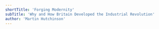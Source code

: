 ```yaml
---
shortTitle: 'Forging Modernity'
subTitle: 'Why and How Britain Developed the Industrial Revolution'
author: 'Martin Hutchinson'
---
```

